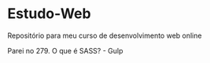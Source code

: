 # Estudo-Web
Repositório para meu curso de desenvolvimento web online

Parei no 279. O que é SASS? - Gulp
